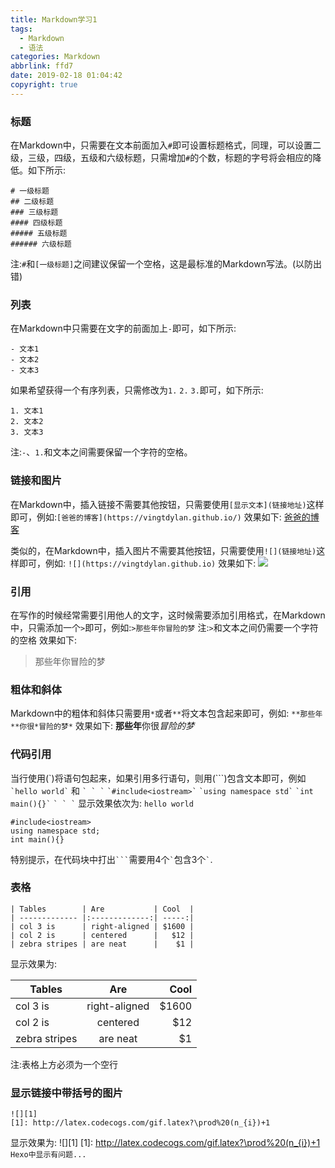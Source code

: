 ```yaml
---
title: Markdown学习1
tags:
  - Markdown
  - 语法
categories: Markdown
abbrlink: ffd7
date: 2019-02-18 01:04:42
copyright: true
---
```


### 标题
在Markdown中，只需要在文本前面加入`#`即可设置标题格式，同理，可以设置二级，三级，四级，五级和六级标题，只需增加`#`的个数，标题的字号将会相应的降低。如下所示:
```
# 一级标题
## 二级标题
### 三级标题
#### 四级标题
##### 五级标题
###### 六级标题
```
注:`#`和`[一级标题]`之间建议保留一个空格，这是最标准的Markdown写法。(以防出错)

<!--less-->

### 列表
在Markdown中只需要在文字的前面加上`-`即可，如下所示:
```
- 文本1
- 文本2
- 文本3
```
如果希望获得一个有序列表，只需修改为`1.` `2.` `3.`即可，如下所示:
```
1. 文本1
2. 文本2
3. 文本3
```
注:`-`、`1.`和文本之间需要保留一个字符的空格。

<!-- <h2 id="picture">链接和图片</h2> -->
### 链接和图片
在Markdown中，插入链接不需要其他按钮，只需要使用`[显示文本](链接地址)`这样即可，例如:`[爸爸的博客](https://vingtdylan.github.io/)`
效果如下:
[爸爸的博客](https://vingtdylan.github.io/)

类似的，在Markdown中，插入图片不需要其他按钮，只需要使用`![](链接地址)`这样即可，例如:
`![](https://vingtdylan.github.io)`
效果如下:
![](http://upload-images.jianshu.io/upload_images/259-0ad0d0bfc1c608b6.jpg?imageMogr2/auto-orient/strip%7CimageView2/2/w/1240)

### 引用
在写作的时候经常需要引用他人的文字，这时候需要添加引用格式，在Markdown中，只需添加一个`>`即可，例如:`>那些年你冒险的梦`
注:`>`和文本之间仍需要一个字符的空格
效果如下:
>那些年你冒险的梦

### 粗体和斜体
Markdown中的粗体和斜体只需要用`*`或者`**`将文本包含起来即可，例如:
`**那些年**你很*冒险的梦*`
效果如下:
**那些年**你很*冒险的梦*

### 代码引用
当行使用(\`)将语句包起来，如果引用多行语句，则用(\`\`\`)包含文本即可，例如
`` `hello world` ``
和
`` ` ` ` ``
`` `#include<iostream>` ``
`` `using namespace std` ``
`` `int main(){}` ``
`` ` ` ` ``
显示效果依次为:
`hello world`
```
#include<iostream>
using namespace std;
int main(){}
```
特别提示，在代码块中打出```` ``` ````需要用4个`` ` ``包含3个`` ` ``.

### 表格
```
| Tables        | Are           | Cool  |
| ------------- |:-------------:| -----:|
| col 3 is      | right-aligned | $1600 |
| col 2 is      | centered      |   $12 |
| zebra stripes | are neat      |    $1 |
```
显示效果为:

| Tables        | Are           | Cool  |
| ------------- |:-------------:| -----:|
| col 3 is      | right-aligned | $1600 |
| col 2 is      | centered      |   $12 |
| zebra stripes | are neat      |    $1 |

注:表格上方必须为一个空行

### 显示链接中带括号的图片
```
![][1]
[1]: http://latex.codecogs.com/gif.latex?\prod%20(n_{i})+1
```
显示效果为:
![][1]
[1]: http://latex.codecogs.com/gif.latex?\prod%20(n_{i})+1
`Hexo中显示有问题...`





